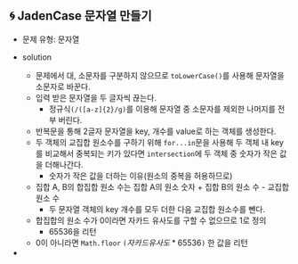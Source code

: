 ## 🌀 JadenCase 문자열 만들기


- 문제 유형: 문자열
- solution
  - 문제에서 대, 소문자를 구분하지 않으므로 `toLowerCase()`를 사용해 문자열을 소문자로 바꾼다.
  - 입력 받은 문자열을 두 글자씩 끊는다.
    - 정규식`(/([a-z]{2}/g)`를 이용해 문자열 중 소문자를 제외한 나머지를 전부 버린다.
  - 반복문을 통해 2글자 문자열을 key, 개수를 value로 하는 객체를 생성한다.
  - 두 객체의 교집합 원소수를 구하기 위해 `for...in`문을 사용해 두 객체 내 key를 비교해서 중복되는 키가 있다면 `intersection`에 두 객체 중 숫자가 작은 값을 더해나간다.
    - 숫자가 작은 값을 더하는 이유(원소의 중복을 허용하므로)
  - 집합 A, B의 합집합 원소 수는 집합 A의 원소 숫자 + 집합 B의 원소 수 - 교집합 원소 수
    - 두 문자열 객체의 key 개수를 모두 더한 다음 교집합 원소수를 뺀다.
  - 합집합의 원소 수가 0이라면 자카드 유사도를 구할 수 없으므로 1로 정의
    - 65536을 리턴
  - 0이 아니라면 `Math.floor` `(`$자카드 유사도 * 65536$`)` 한 값을 리턴

- 
  
